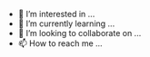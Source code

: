 
- 👀 I’m interested in ...
- 🌱 I’m currently learning ...
- 💞️ I’m looking to collaborate on ...
- 📫 How to reach me ...

<!---
Intanre/Intanre is a ✨ special ✨ repository because its `README.md` (this file) appears on your GitHub profile.
You can click the Preview link to take a look at your changes.
--->
